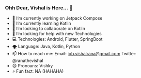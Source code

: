 ### Ohh Dear, Vishal is Here... 👋

- 🔭 I’m currently working on Jetpack Compose
- 🌱 I’m currently learning Kotlin
- 👯 I’m looking to collaborate on Kotlin
- 🤔 I’m looking for help with new Technologies
- 💻 Technologies: Android, Flutter, SpringBoot
- 🌪 Language: Java, Kotlin, Python
- 📫 How to reach me: 
    Email: job.vishalrana@gmail.com
    Twitter: @ranathevishal
- 😄 Pronouns: Vishky
- ⚡ Fun fact: NA (HAHAHA)
